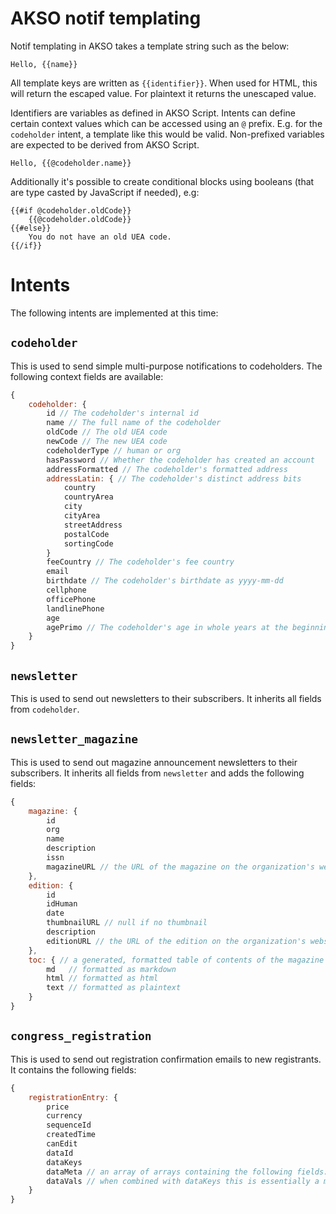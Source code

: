 # AKSO notif templating
Notif templating in AKSO takes a template string such as the below:

```
Hello, {{name}}
```

All template keys are written as `{{identifier}}`. When used for HTML, this will return the escaped value. For plaintext it returns the unescaped value.

Identifiers are variables as defined in AKSO Script. Intents can define certain context values which can be accessed using an `@` prefix. E.g. for the `codeholder` intent, a template like this would be valid. Non-prefixed variables are expected to be derived from AKSO Script.

```
Hello, {{@codeholder.name}}
```

Additionally it's possible to create conditional blocks using booleans (that are type casted by JavaScript if needed), e.g:

```
{{#if @codeholder.oldCode}}
	{{@codeholder.oldCode}}
{{#else}}
	You do not have an old UEA code.
{{/if}}
```

# Intents
The following intents are implemented at this time:

## `codeholder`
This is used to send simple multi-purpose notifications to codeholders. The following context fields are available:

```js
{
	codeholder: {
		id // The codeholder's internal id
		name // The full name of the codeholder
		oldCode // The old UEA code
		newCode // The new UEA code
		codeholderType // human or org
		hasPassword // Whether the codeholder has created an account
		addressFormatted // The codeholder's formatted address
		addressLatin: { // The codeholder's distinct address bits
			country
			countryArea
			city
			cityArea
			streetAddress
			postalCode
			sortingCode
		}
		feeCountry // The codeholder's fee country
		email
		birthdate // The codeholder's birthdate as yyyy-mm-dd
		cellphone
		officePhone
		landlinePhone
		age
		agePrimo // The codeholder's age in whole years at the beginning of the year
	}
}
```

## `newsletter`
This is used to send out newsletters to their subscribers. It inherits all fields from `codeholder`.

## `newsletter_magazine`
This is used to send out magazine announcement newsletters to their subscribers. It inherits all fields from `newsletter` and adds the following fields:

```js
{
	magazine: {
		id
		org
		name
		description
		issn
		magazineURL // the URL of the magazine on the organization's website
	},
	edition: {
		id
		idHuman
		date
		thumbnailURL // null if no thumbnail
		description
		editionURL // the URL of the edition on the organization's website
	},
	toc: { // a generated, formatted table of contents of the magazine edition
		md   // formatted as markdown
		html // formatted as html
		text // formatted as plaintext
	}
}
```

## `congress_registration`
This is used to send out registration confirmation emails to new registrants. It contains the following fields:

```js
{
	registrationEntry: {
		price
		currency
		sequenceId
		createdTime
		canEdit
		dataId
		dataKeys
		dataMeta // an array of arrays containing the following fields: type, label, variant/currency/tz (or null)
		dataVals // when combined with dataKeys this is essentially a map
	}
}
```
